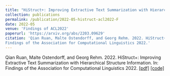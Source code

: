 ```yaml
---
title: "HiStruct+: Improving Extractive Text Summarization with Hierarchical Structure Information"
collection: publications
permalink: /publication/2022-05-histruct-acl2022-F
date: 2022-05
venue: 'Findings of ACL2022'
paperurl: 'https://arxiv.org/abs/2203.09629'
citation: 'Qian Ruan, Malte Ostendorff, and Georg Rehm. 2022. HiStruct+: Improving Extractive Text Summarization with Hierarchical Structure Information. In:
Findings of the Association for Computational Linguistics 2022.'
---
```


Qian Ruan, Malte Ostendorff, and Georg Rehm. 2022. HiStruct+: Improving Extractive Text Summarization with Hierarchical Structure Information. In:
Findings of the Association for Computational Linguistics 2022.
[[pdf]](https://arxiv.org/pdf/2203.09629.pdf)
[[code]](https://github.com/QianRuan/histruct)


